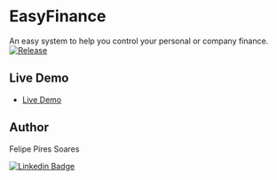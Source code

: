 # EasyFinance
An easy system to help you control your personal or company finance. 
[![Release](https://github.com/FelipePSoares/EasyFinance/actions/workflows/Release.yml/badge.svg)](https://github.com/FelipePSoares/EasyFinance/actions/workflows/Release.yml)

## Live Demo

- [Live Demo](http://felipesoares-001-site2.itempurl.com)

## Author

Felipe Pires Soares

[![Linkedin Badge](https://img.shields.io/badge/-Felipe-blue?style=flat-square&logo=Linkedin&logoColor=white&link=https://www.linkedin.com/in/felipepsoares/)](https://www.linkedin.com/in/felipepsoares/) 
